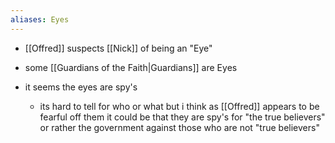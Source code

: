 ```yaml
---
aliases: Eyes
---
```

- [[Offred]] suspects [[Nick]] of being an "Eye"
- some [[Guardians of the Faith|Guardians]] are Eyes

- it seems the eyes are spy's
	- its hard to tell for who or what but i think as [[Offred]] appears to be fearful off them it could be that they are spy's for "the true believers" or rather the government against those who are not "true believers"

